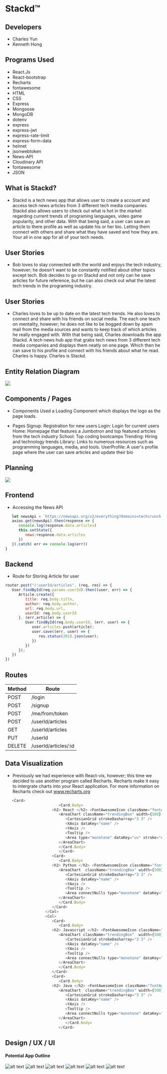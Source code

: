 # Stackd™ 


## Developers 
- Charles Yun
- Kenneth Hong 

## Programs Used
- React.Js
- React-bootstrap
- Recharts
- fontawesome
- HTML
- CSS 
- Express
- Mongoose 
- MongoDB
- dotenv
- express
- express-jwt
- express-rate-limit
- express-form-data
- helmet
- jsonwebtoken
- News-API
- Cloudinary API
- fontawesome
- JSON 


## What is Stackd? 
- Stackd is a tech news app that allows user to create a account and access tech news articles from 3 different tech media companies. Stackd also allows users to check out what is hot in the market regarding current trends of programing languages, video game popularity, and other data. With that being said, a user can save an article to there profile as well as update his or her bio. Letting them connect with others and share what they have saved and how they are. Your all in one app for all of your tech needs. 




## User Stories
- Bob loves to stay connected with the world and enjoys the tech industry, however; he doesn't want to be constantly notified about other topics except tech. Bob decides to
go on Stackd and not only can he save articles for future reference, but he can also check out what the latest tech trends in the programing industry. 

## User Stories 
- Charles loves to be up to date on the latest tech trends. He also loves to connect and share with his friends on social media. The each one teach on mentality, however;  he does not like to be bogged down by spam mail from the media sources and wants to keep track of which articles he really engaged with. With that being said, Charles downloads the app Stackd. A tech news hub app that grabs tech news from 3 different tech media companies and displays them neatly on one page. Which then he can save to his profile and connect with his friends about what he read. Charles is happy. Charles is Stackd. 


## Entity Relation Diagram 
<img src="client/src/Images&Video/erd.png"> 



## Components / Pages 
- Components
Used a Loading Component which displays the logo as the page loads.

- Pages
Signup: Registration for new users
Login: Login for current users
Home: Homepage that features a Jumbotron and top featured articles from the tech industry
School: Top coding bootcamps
Trending: Hiring and technology trends
Library: Links to numerous resources such as programming languages, media, and tools.
UserProfile: A user's profile page where the user can save articles and update their bio

## Planning 
<img src="client/src/Images&Video/trello.png"> 



## Frontend 
   - Accessing the News API 
```javascript 
   let newsApi = `https://newsapi.org/v2/everything?domains=techcrunch.com&language=en&pageSize=40&apiKey=47b1d9f9ee354c3992a16d4f94dddc69`
   axios.get(newsApi).then(response => {
      console.log(response.data.articles)
      this.setState({
         news:response.data.articles
      })
   }).catch( err => console.log(err))
}
``` 


## Backend 
   - Route for Storing Article for user 
```javascript 
router.post("/:userId/articles", (req, res) => {
   User.findById(req.params.userId).then((user, err) => {
      Article.create({
         title: req.body.title,  
         author: req.body.author,
         url: req.body.url,
         userId: req.body.userId
      }, (err,article) => {
         User.findById(req.body.userId, (err, user) => {
            user.articles.push(article);
            user.save((err, user) => {
               res.status(201).json(user);
            })
         })
      });
   })
})
```

## Routes 
| Method | Route |
|--------|-------|
| POST   | /login | 
| POST   | /signup | 
| POST   | /me/from/token | 
| POST   | /userId/articles | 
| GET    | /userId/articles | 
| PUT    | /userId | 
| DELETE | /userId/articles/:id | 


## Data Visualization 
   - Previously we had experience with React-vis, however; this time we decided to use another program called Recharts. Recharts make it easy to intergrate charts into your React application. For more information on Recharts check out www.recharts.org

```javascript 
   <Card>
                        <Card.Body>
                     <h2> React </h2> <FontAwesomeIcon className="fontAwe" size="4x" icon={['fab', 'react']} />
                        <AreaChart className="trendingBox" width={500} height={200} data={this.React} margin={{ top: 10, right: 30, left: 0, bottom: 0,}}>
                           <CartesianGrid strokeDasharray="3 3" />
                           <XAxis dataKey="name" />
                           <YAxis />
                           <Tooltip />
                           <Area type="monotone" dataKey="uv" stroke="#000" fill="#4F86F7" />
                        </AreaChart>
                        </Card.Body>
                        </Card>
                     <Card>
                        <Card.Body>
                     <h2> Python </h2> <FontAwesomeIcon className="fontAwe" size="4x" icon={['fab', 'python']} />
                        <AreaChart  className="trendingBox" width={500} height={200} data={this.Python} margin={{top: 10, right: 30, left: 0, bottom: 0, }}>
                           <CartesianGrid strokeDasharray="3 3" />
                           <XAxis dataKey="name" />
                           <YAxis />
                           <Tooltip />
                           <Area connectNulls type="monotone" dataKey="uv" stroke="#000" fill="#4F86F7" />
                        </AreaChart>
                        </Card.Body>
                     </Card>
                  </Col>
                  <Col>
                     <Card>
                        <Card.Body>
                     <h2> Javascript </h2> <FontAwesomeIcon className="fontAwe" size="4x" icon={['fab', 'js-square']} /> 
                        <AreaChart className="trendingBox"  width={500} height={200} data={this.Javascript} margin={{top: 10, right: 30, left: 0, bottom: 0, }}>
                           <CartesianGrid strokeDasharray="3 3" />
                           <XAxis dataKey="name" />
                           <YAxis />
                           <Tooltip />
                           <Area connectNulls type="monotone" dataKey="uv" stroke="#000" fill="#4F86F7" />
                        </AreaChart>
                        </Card.Body>
                     </Card>
                     <Card>
                        <Card.Body>
                     <h2> Java </h2> <FontAwesomeIcon className="fontAwe" size="4x" icon={['fab', 'java']} />
                        <AreaChart  className="trendingBox" width={500} height={200} data={this.Java} margin={{top: 10, right: 30, left: 0, bottom: 0, }}>
                           <CartesianGrid strokeDasharray="3 3" />
                           <XAxis dataKey="name" />
                           <YAxis />
                           <Tooltip />
                           <Area connectNulls type="monotone" dataKey="uv" stroke="#000" fill="#4F86F7" />
                        </AreaChart>
                           </Card.Body>
                        </Card>
```


## Design / UX / UI 
 #### Potential App Outline 
![alt text](https://i.imgur.com/LxiuFWP.png "Name")
![alt text](https://i.imgur.com/mK5cfEj.png "Logo")
![alt text](https://i.imgur.com/nZ7soHi.png "Home")
![alt text](https://i.imgur.com/ghpsnA9.png "Library")
![alt text](https://i.imgur.com/pvOCKH9.png "Schools")
![alt text](https://i.imgur.com/vvWX1Pv.png "Data-Vis")





